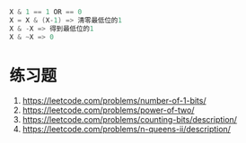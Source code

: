 
```C++
X & 1 == 1 OR == 0
X = X & (X-1) => 清零最低位的1
X & -X => 得到最低位的1
X & ~X => 0
```

# 练习题
1. https://leetcode.com/problems/number-of-1-bits/
2. https://leetcode.com/problems/power-of-two/
3. https://leetcode.com/problems/counting-bits/description/
4. https://leetcode.com/problems/n-queens-ii/description/